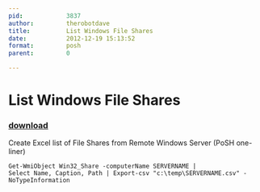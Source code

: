 ```yaml
---
pid:            3837
author:         therobotdave
title:          List Windows File Shares
date:           2012-12-19 15:13:52
format:         posh
parent:         0

---
```


# List Windows File Shares

### [download](Scripts\3837.ps1)

Create Excel list of File Shares from Remote Windows Server (PoSH one-liner)

```posh
Get-WmiObject Win32_Share -computerName SERVERNAME | 
Select Name, Caption, Path | Export-csv "c:\temp\SERVERNAME.csv" -NoTypeInformation
```

